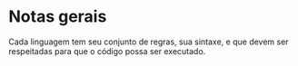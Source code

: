 # Notas gerais

Cada linguagem tem seu conjunto de regras, sua sintaxe, e que devem ser respeitadas para que o código possa ser executado.
